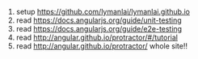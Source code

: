 1. setup https://github.com/lymanlai/lymanlai.github.io
2. read https://docs.angularjs.org/guide/unit-testing
3. read https://docs.angularjs.org/guide/e2e-testing
4. read http://angular.github.io/protractor/#/tutorial
5. read http://angular.github.io/protractor/ whole site!!






